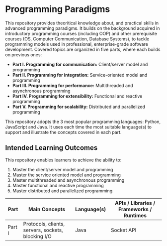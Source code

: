 # Programming Paradigms
This repository provides theoritical knowledge about, and practical skills in advanced programming paradigms. It builds on the background acquired in introductory programming courses (including OOP) and other prerequisite courses (OS, Computer Communication, Database Systems), to tackle programming models used in professional, enterprise-grade software development. Covered topics are organized in five parts, where each builds on previous ones:
- **Part I. Programming for communication:** Client/server model and programming
- **Part II. Programming for integration:** Service-oriented model and programming
- **Part III. Programming for performance:** Multithreaded and asynchronous programming
- **Part IV. Programming for extensibility:** Functional and reactive programming
- **Part V. Programming for scalability:** Distributed and parallelized programming

This repository adopts the 3 most popular programming languages: Python, JavaScript and Java. It uses each time the most suitable language(s) to support and illustrate the concepts covered in each part.

## Intended Learning Outcomes
This repository enables learners to achieve the ability to:
1. Master the client/server model and programming
2. Master the service oriented model and programming
3. Master multithreaded and asynchronous programming
4. Master functional and reactive programming
5. Master distributed and parallelized programming

Part | Main Concepts | Language(s) | APIs / Libraries / Frameworks / Runtimes |
| --- | --- | --- | --- |
Part I | Protocols, clients, servers, sockets, blocking I/O | Java | Socket API |

